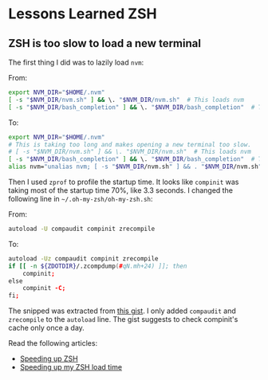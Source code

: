 # Lessons Learned ZSH

## ZSH is too slow to load a new terminal

The first thing I did was to lazily load `nvm`:

From:
```bash
export NVM_DIR="$HOME/.nvm"
[ -s "$NVM_DIR/nvm.sh" ] && \. "$NVM_DIR/nvm.sh"  # This loads nvm
[ -s "$NVM_DIR/bash_completion" ] && \. "$NVM_DIR/bash_completion"  # This loads nvm bash_completion
```

To:
```bash
export NVM_DIR="$HOME/.nvm"
# This is taking too long and makes opening a new terminal too slow.
# [ -s "$NVM_DIR/nvm.sh" ] && \. "$NVM_DIR/nvm.sh"  # This loads nvm
[ -s "$NVM_DIR/bash_completion" ] && \. "$NVM_DIR/bash_completion"  # This loads nvm bash_completion
alias nvm="unalias nvm; [ -s "$NVM_DIR/nvm.sh" ] && . "$NVM_DIR/nvm.sh"; nvm $@"
```

Then I used `zprof` to profile the startup time. It looks like `compinit` was taking most of the startup time 70%, like 3.3 seconds.
I changed the following line in `~/.oh-my-zsh/oh-my-zsh.sh`:

From:
```bash
autoload -U compaudit compinit zrecompile
```

To:
```bash
autoload -Uz compaudit compinit zrecompile
if [[ -n ${ZDOTDIR}/.zcompdump(#qN.mh+24) ]]; then
	compinit;
else
	compinit -C;
fi;
```

The snipped was extracted from [this gist](https://gist.github.com/ctechols/ca1035271ad134841284#gistcomment-2308206). I only added `compaudit` and `zrecompile`
to the `autoload` line. The gist suggests to check compinit's cache only once a day.

Read the following articles:

- [Speeding up ZSH](https://medium.com/@dannysmith/little-thing-2-speeding-up-zsh-f1860390f92)
- [Speeding up my ZSH load time](https://carlosbecker.com/posts/speeding-up-zsh/?source=post_page-----f1860390f92--------------------------------)

